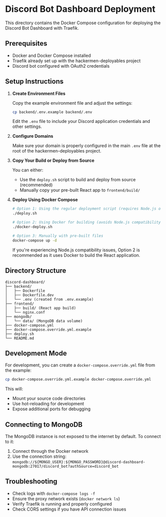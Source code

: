 # Discord Bot Dashboard Deployment

This directory contains the Docker Compose configuration for deploying the Discord Bot Dashboard with Traefik.

## Prerequisites

- Docker and Docker Compose installed
- Traefik already set up with the hackermen-deployables project
- Discord bot configured with OAuth2 credentials

## Setup Instructions

1. **Create Environment Files**

   Copy the example environment file and adjust the settings:

   ```bash
   cp backend/.env.example backend/.env
   ```

   Edit the `.env` file to include your Discord application credentials and other settings.

2. **Configure Domains**

   Make sure your domain is properly configured in the main `.env` file at the root of the hackermen-deployables project.

3. **Copy Your Build or Deploy from Source**

   You can either:
   
   - Use the `deploy.sh` script to build and deploy from source (recommended)
   - Manually copy your pre-built React app to `frontend/build/`

4. **Deploy Using Docker Compose**

   ```bash
   # Option 1: Using the regular deployment script (requires Node.js on host)
   ./deploy.sh
   
   # Option 2: Using Docker for building (avoids Node.js compatibility issues)
   ./docker-deploy.sh
   
   # Option 3: Manually with pre-built files
   docker-compose up -d
   ```
   
   If you're experiencing Node.js compatibility issues, Option 2 is recommended as it uses Docker to build the React application.

## Directory Structure

```
discord-dashboard/
├── backend/
│   ├── Dockerfile
│   ├── Dockerfile.dev
│   └── .env (created from .env.example)
├── frontend/
│   ├── build/ (React app build)
│   └── nginx.conf
├── mongodb/
│   └── data/ (MongoDB data volume)
├── docker-compose.yml
├── docker-compose.override.yml.example
├── deploy.sh
└── README.md
```

## Development Mode

For development, you can create a `docker-compose.override.yml` file from the example:

```bash
cp docker-compose.override.yml.example docker-compose.override.yml
```

This will:
- Mount your source code directories
- Use hot-reloading for development
- Expose additional ports for debugging

## Connecting to MongoDB

The MongoDB instance is not exposed to the internet by default. To connect to it:

1. Connect through the Docker network
2. Use the connection string: `mongodb://${MONGO_USER}:${MONGO_PASSWORD}@discord-dashboard-mongodb:27017/discord_bot?authSource=discord_bot`

## Troubleshooting

- Check logs with `docker-compose logs -f`
- Ensure the proxy network exists (`docker network ls`)
- Verify Traefik is running and properly configured
- Check CORS settings if you have API connection issues